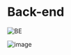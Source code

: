 # Back-end
![BE](https://user-images.githubusercontent.com/11343747/158351770-64b701cb-b3ea-40c3-a099-2afb4c291b2a.png)

![image](https://user-images.githubusercontent.com/11343747/158352091-1d404418-a67d-46fd-85e6-9892e9310015.png)
